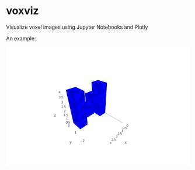 # voxviz
Visualize voxel images using Jupyter Notebooks and Plotly

An example:

![Numpy Logo](example/example_plot.png)

